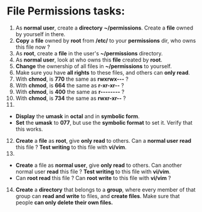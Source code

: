 # File Permissions tasks:
1. As **normal user**, create a **directory** **~/permissions**. Create a **file** owned by yourself in there.
2. **Copy** a **file** owned by **root** from **/etc/** to your **permissions** dir, who owns this file now ?
3. As **root**, create a **file** in the user's **~/permissions** directory.
4. As **normal user**, look at who owns this **file** created by **root**.
5. **Change** the ownership of all files in **~/permissions** to yourself.
6. Make sure you have **all rights** to these files, and others can **only read**.
7. With **chmod**, is **770** the same as **rwxrwx---** ?
8. With **chmod**, is **664** the same as **r-xr-xr--** ?
9. With **chmod**, is **400** the same as **r--------** ?
10. With **chmod**, is **734** the same as **rwxr-xr--** ?
11. 
- **Display** the **umask** in **octal** and in **symbolic form**.
- **Set** the **umask** to **077**, but use the **symbolic format** to set it. Verify that this works.
12. **Create** a **file** as **root**, give **only read** to others. Can a **normal user** **read** this file ? **Test writing** to this file with **vi/vim**.
13.
- **Create** a file as **normal user**, give **only read** to others. Can another normal user **read** this file ? **Test writing** to this file with **vi/vim**.
- Can **root read** this file ? Can **root write** to this file with **vi/vim** ?
14. **Create** a **directory** that belongs to a **group**, where every member of that group can **read and write** to files, and **create files**. Make sure that people **can only delete their own files.**